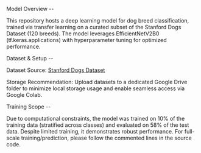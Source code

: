 Model Overview --

This repository hosts a deep learning model for dog breed classification, trained via transfer learning on a curated subset of the Stanford Dogs Dataset (120 breeds). The model leverages EfficientNetV2B0 (tf.keras.applications) with hyperparameter tuning for optimized performance.

Dataset & Setup --

Dataset Source: [Stanford Dogs Dataset](http://vision.stanford.edu/aditya86/ImageNetDogs/)

Storage Recommendation: Upload datasets to a dedicated Google Drive folder to minimize local storage usage and enable seamless access via Google Colab.

Training Scope --

Due to computational constraints, the model was trained on 10% of the training data (stratified across classes) and evaluated on 58% of the test data. Despite limited training, it demonstrates robust performance. For full-scale training/prediction, please follow the commented lines in the source code.
